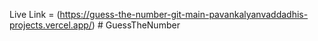 Live Link = (https://guess-the-number-git-main-pavankalyanvaddadhis-projects.vercel.app/)
#   G u e s s T h e N u m b e r 
 
 
